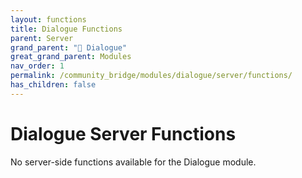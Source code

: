 ```yaml
---
layout: functions
title: Dialogue Functions
parent: Server
grand_parent: "💬 Dialogue"
great_grand_parent: Modules
nav_order: 1
permalink: /community_bridge/modules/dialogue/server/functions/
has_children: false
---
```


# Dialogue Server Functions
No server-side functions available for the Dialogue module.
